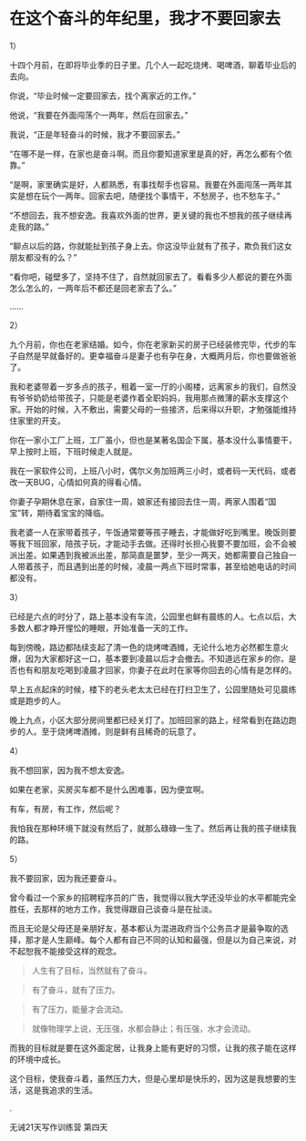 # 在这个奋斗的年纪里，我才不要回家去

1）

十四个月前，在即将毕业季的日子里。几个人一起吃烧烤、喝啤酒，聊着毕业后的去向。

你说，“毕业时候一定要回家去，找个离家近的工作。”

他说，“我要在外面闯荡个一两年，然后在回家去。”

我说，“正是年轻奋斗的时候，我才不要回家去。”

“在哪不是一样，在家也是奋斗啊。而且你要知道家里是真的好，再怎么都有个依靠。”

“是啊，家里确实是好，人都熟悉，有事找帮手也容易。我要在外面闯荡一两年其实是想在玩个一两年。回家去吧，随便找个事情干，不愁房子，也不愁车子。”

“不想回去，我不想安逸。我喜欢外面的世界，更关键的我也不想我的孩子继续再走我的路。”

“聊点以后的路，你就能扯到孩子身上去。你这没毕业就有了孩子，欺负我们这女朋友都没有的么？”

“看你吧，碰壁多了，坚持不住了，自然就回家去了。看看多少人都说的要在外面怎么怎么的，一两年后不都还是回老家去了么。”

……

  

2）

九个月前，你也在老家结婚。如今，你在老家新买的房子已经装修完毕，代步的车子自然是早就备好的。更幸福奋斗是妻子也有孕在身，大概两月后，你也要做爸爸了。

我和老婆带着一岁多点的孩子，租着一室一厅的小阁楼，远离家乡的我们，自然没有爷爷奶奶给带孩子，只能是老婆作着全职妈妈，我用那点微薄的薪水支撑这个家。开始的时候，入不敷出，需要父母的一些接济，后来得以升职，才勉强能维持住家里的开支。

你在一家小工厂上班，工厂虽小，但也是某著名国企下属，基本没什么事情要干，早上按时上班，下班时候走人就是。

我在一家软件公司，上班八小时，偶尔义务加班两三小时，或者码一天代码，或者改一天BUG，心情如何真的得看心情。

你妻子孕期休息在家，自家住一周，娘家还有接回去住一周，两家人围着“国宝”转，期待着宝宝的降临。

我老婆一人在家带着孩子，午饭通常要等孩子睡去，才能做好吃到嘴里。晚饭则要等我下班回家，陪孩子玩，才能动手去做。还得时长担心我要不要加班，会不会被派出差。如果遇到我被派出差，那简直是噩梦，至少一两天，她都需要自己独自一人带着孩子，而且遇到出差的时候，凌晨一两点下班时常事，甚至给她电话的时间都没有。



3）

已经是六点的时分了，路上基本没有车流，公园里也鲜有晨练的人。七点以后，大多数人都才睁开惺忪的睡眼，开始准备一天的工作。

每到傍晚，路边都陆续支起了清一色的烧烤啤酒摊，无论什么地方必然都生意火爆，因为大家都好这一口，基本要到凌晨以后才会撤去。不知道远在家乡的你，是否也有和朋友吃喝到凌晨才回家，你妻子在此时在家等你回去的心情有是怎样的。

早上五点起床的时候，楼下的老头老太太已经在打扫卫生了，公园里随处可见晨练或是跑步的人。

晚上九点，小区大部分房间里都已经关灯了。加班回家的路上，经常看到在路边跑步的人。至于烧烤啤酒摊，则是鲜有且稀奇的玩意了。


4）

我不想回家，因为我不想太安逸。

如果在老家，买房买车都不是什么困难事，因为便宜啊。

有车，有房，有工作，然后呢？ 

我怕我在那种环境下就没有然后了，就那么碌碌一生了。然后再让我的孩子继续我的路。


5）

我不要回家，因为我还要奋斗。

曾今看过一个家乡的招聘程序员的广告，我觉得以我大学还没毕业的水平都能完全胜任，去那样的地方工作，我觉得跟自己谈奋斗是在扯淡。

而且无论是父母还是亲朋好友，基本都认为混进政府当个公务员才是最争取的选择，那才是人生巅峰。每个人都有自己不同的认知和最强，但是以为自己来说，对不起恕我不能接受这样的观念。

> 人生有了目标，当然就有了奋斗。

> 有了奋斗，就有了压力。

> 有了压力，能量才会流动。

> 就像物理学上说，无压强，水都会静止；有压强，水才会流动。

而我的目标就是要在这外面定居，让我身上能有更好的习惯，让我的孩子能在这样的环境中成长。

这个目标，使我奋斗着，虽然压力大，但是心里却是快乐的，因为这是我想要的生活，这是我追求的生活。

.

无诫21天写作训练营 第四天